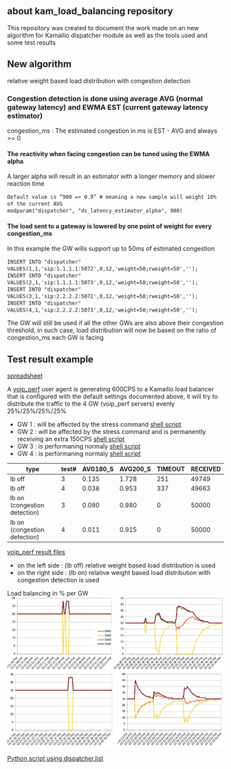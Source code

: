 
## about kam_load_balancing repository

This repository was created to document the work made on an new algorithm for Kamailio dispatcher module
as well as the tools used and some test results 

## New algorithm
relative weight based load distribution with congestion detection

### Congestion detection is done using average AVG (normal gateway latency) and EWMA EST (current gateway latency estimator)

congestion_ms : The estimated congestion in ms is EST - AVG and always >= 0

#### The reactivity when facing congestion can be tuned using the EWMA alpha
A larger alpha will result in an estimator with a longer memory and slower reaction time  

```
Default value is “900 => 0.9” # meaning a new sample will weight 10% of the current AVG 
modparam("dispatcher", "ds_latency_estimator_alpha", 900)
```

#### The load sent to a gateway is lowered by one point of weight for every congestion_ms

In this example the GW wills support up to 50ms of estimated congestion

```
INSERT INTO "dispatcher" VALUES(1,1,'sip:1.1.1.1:5072',0,12,'weight=50;rweight=50','');
INSERT INTO "dispatcher" VALUES(2,1,'sip:1.1.1.1:5073',0,12,'weight=50;rweight=50','');
INSERT INTO "dispatcher" VALUES(3,1,'sip:2.2.2.2:5072',0,12,'weight=50;rweight=50','');
INSERT INTO "dispatcher" VALUES(4,1,'sip:2.2.2.2:5073',0,12,'weight=50;rweight=50','');
```

The GW will still be used if all the other GWs are also above their congestion threshold, in such case, load distribution will now be based on the ratio of congestion_ms each GW is facing

## Test result example 
[spreadsheet](https://github.com/jchavanton/kam_load_balancing/blob/master/A-B.ods)

A [voip_perf](https://github.com/jchavanton/voip_perf)  user agent is generating 600CPS to a Kamailio load balancer that is configured with the default settings documented above, it will try to distribute the traffic to the 4 GW (voip_perf servers) evenly 25%/25%/25%/25%

* GW 1 : will be affected by the stress command [shell script](https://github.com/jchavanton/kam_load_balancing/blob/master/scenario/server3.sh) 
* GW 2 : will be affected by the stress command and is permanently receiving an extra 150CPS [shell script](https://github.com/jchavanton/kam_load_balancing/blob/master/scenario/server3.sh) 
* GW 3 : is performaning normaly [shell script](https://github.com/jchavanton/kam_load_balancing/blob/master/scenario/server1.sh) 
* GW 4 : is performaning normaly [shell script](https://github.com/jchavanton/kam_load_balancing/blob/master/scenario/server1.sh) 



type|test#|AVG180_S|AVG200_S|TIMEOUT|RECEIVED
----|-----|--------|--------|-------|--------
lb off|3|0.135|1.728|251|49749
lb off|4|0.038|0.953|337|49663
lb on (congestion detection)|3|0.080|0.980|0|50000
lb on (congestion detection)|4|0.011|0.915|0|50000

[voip_perf result files](https://github.com/jchavanton/kam_load_balancing/tree/master/stats)

* on the left side : (lb off) relative weight based load distribution is used
* on the right side : (lb on) relative weight based load distribution with congestion detection is used

Load balancing in % per GW
![result graphs](stats/res.jpg)

[Python script using dispatcher.list](https://github.com/jchavanton/kam_load_balancing/blob/master/scenario/ds_check.pl)
